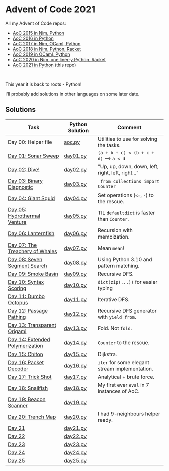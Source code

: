 # Advent of Code 2021

All my Advent of Code repos:

* [AoC 2015 in Nim, Python](https://github.com/narimiran/advent_of_code_2015)
* [AoC 2016 in Python](https://github.com/narimiran/advent_of_code_2016)
* [AoC 2017 in Nim, OCaml, Python](https://github.com/narimiran/AdventOfCode2017)
* [AoC 2018 in Nim, Python, Racket](https://github.com/narimiran/AdventOfCode2018)
* [AoC 2019 in OCaml, Python](https://github.com/narimiran/AdventOfCode2019)
* [AoC 2020 in Nim, one liner-y Python, Racket](https://github.com/narimiran/AdventOfCode2020)
* [AoC 2021 in Python](https://github.com/narimiran/AdventOfCode2021) (this repo)


&nbsp;

This year it is back to roots - Python!

I'll probably add solutions in other languages on some later date.



## Solutions


Task                                                                      | Python Solution             | Comment
---                                                                       | ---                         | ---
Day 00: Helper file                                                        | [aoc.py](python/aoc.py)     | Utilities to use for solving the tasks.
[Day 01: Sonar Sweep](http://adventofcode.com/2021/day/1)                 | [day01.py](python/day01.py) | `(a + b + c) < (b + c + d)` --> `a < d`
[Day 02: Dive!](http://adventofcode.com/2021/day/2)                       | [day02.py](python/day02.py) | "Up, up, down, down, left, right, left, right..."
[Day 03: Binary Diagnostic](http://adventofcode.com/2021/day/3)           | [day03.py](python/day03.py) | ` from collections import Counter`
[Day 04: Giant Squid](http://adventofcode.com/2021/day/4)                 | [day04.py](python/day04.py) | Set operations (`<=`, `-`) to the rescue.
[Day 05: Hydrothermal Venture](http://adventofcode.com/2021/day/5)        | [day05.py](python/day05.py) | TIL `defaultdict` is faster than `Counter`.
[Day 06: Lanternfish](http://adventofcode.com/2021/day/6)                 | [day06.py](python/day06.py) | Recursion with memoization.
[Day 07: The Treachery of Whales](http://adventofcode.com/2021/day/7)     | [day07.py](python/day07.py) | Mean `mean`!
[Day 08: Seven Segment Search](http://adventofcode.com/2021/day/8)        | [day08.py](python/day08.py) | Using Python 3.10 and pattern matching.
[Day 09: Smoke Basin](http://adventofcode.com/2021/day/9)                 | [day09.py](python/day09.py) | Recursive DFS.
[Day 10: Syntax Scoring](http://adventofcode.com/2021/day/10)             | [day10.py](python/day10.py) | `dict(zip(...))` for easier typing
[Day 11: Dumbo Octopus](http://adventofcode.com/2021/day/11)              | [day11.py](python/day11.py) | Iterative DFS.
[Day 12: Passage Pathing](http://adventofcode.com/2021/day/12)            | [day12.py](python/day12.py) | Recursive DFS generator with `yield from`.
[Day 13: Transparent Origami](http://adventofcode.com/2021/day/13)        | [day13.py](python/day13.py) | Fold. Not `fold`.
[Day 14: Extended Polymerization](http://adventofcode.com/2021/day/14)    | [day14.py](python/day14.py) | `Counter` to the rescue.
[Day 15: Chiton](http://adventofcode.com/2021/day/15)                     | [day15.py](python/day15.py) | Dijkstra.
[Day 16: Packet Decoder](http://adventofcode.com/2021/day/16)             | [day16.py](python/day16.py) | `iter` for some elegant stream implementation.
[Day 17: Trick Shot](http://adventofcode.com/2021/day/17)                 | [day17.py](python/day17.py) | Analytical + brute force.
[Day 18: Snailfish](http://adventofcode.com/2021/day/18)                  | [day18.py](python/day18.py) | My first ever `eval` in 7 instances of AoC.
[Day 19: Beacon Scanner](http://adventofcode.com/2021/day/19)             | [day19.py](python/day19.py) |
[Day 20: Trench Map](http://adventofcode.com/2021/day/20)                 | [day20.py](python/day20.py) | I had 9-neighbours helper ready.
[Day 21](http://adventofcode.com/2021/day/21)                             | [day21.py](python/day21.py) |
[Day 22](http://adventofcode.com/2021/day/22)                             | [day22.py](python/day22.py) |
[Day 23](http://adventofcode.com/2021/day/23)                             | [day23.py](python/day23.py) |
[Day 24](http://adventofcode.com/2021/day/24)                             | [day24.py](python/day24.py) |
[Day 25](http://adventofcode.com/2021/day/25)                             | [day25.py](python/day25.py) |
